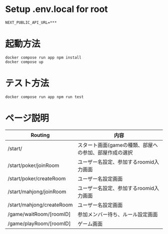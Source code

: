 # Setup .env.local for root

```.env.local
NEXT_PUBLIC_API_URL=***
```

# 起動方法
`docker compose run app npm install` </br>
`docker compose up`

# テスト方法
`docker compose run app npm run test`

# ページ説明


| Routing                   | 内容                     |
| ------------------------- | ------------------------ |
| /start/                   | スタート画面(gameの種類、部屋への参加、部屋作成の選択|
| /start/poker/joinRoom     | ユーザー名設定、参加するroomid入力画面           |
| /start/poker/createRoom   | ユーザー名設定画面 |
| /start/mahjong/joinRoom   | ユーザー名設定、参加するroomid入力画面           |
| /start/mahjong/createRoom | ユーザー名設定画面 |
| /game/waitRoom/[roomID]   | 参加メンバー待ち、ルール設定画面            |
| /game/playRoom/[roomID]   | ゲーム画面         |



